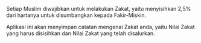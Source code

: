 Setiap Muslim diwajibkan untuk melakukan Zakat, yaitu menyisihkan 2,5% dari hartanya untuk disumbangkan kepada Fakir-Miskin.

Aplikasi ini akan menyimpan catatan mengenai Zakat anda, yaitu Nilai Zakat yang harus disisihkan dan Nilai Zakat yang telah disalurkan.